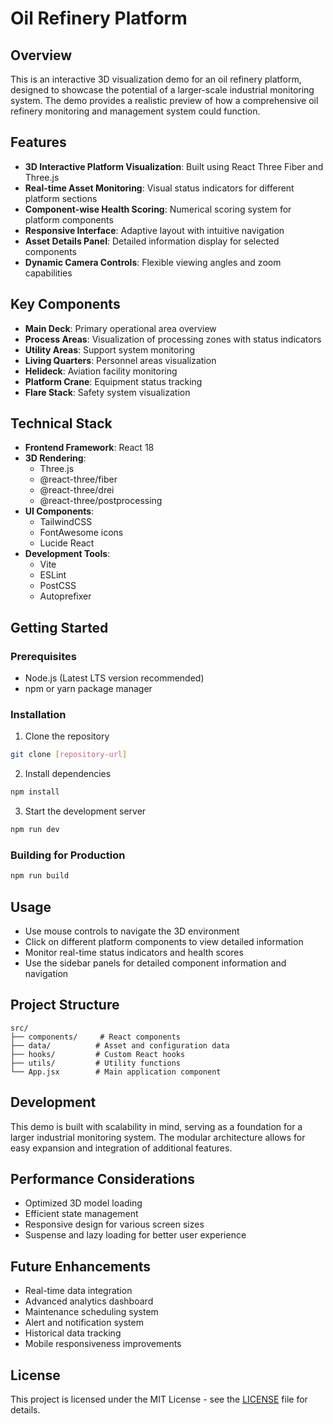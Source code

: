 # Oil Refinery Platform

## Overview

This is an interactive 3D visualization demo for an oil refinery platform, designed to showcase the potential of a larger-scale industrial monitoring system. The demo provides a realistic preview of how a comprehensive oil refinery monitoring and management system could function.

## Features

- **3D Interactive Platform Visualization**: Built using React Three Fiber and Three.js
- **Real-time Asset Monitoring**: Visual status indicators for different platform sections
- **Component-wise Health Scoring**: Numerical scoring system for platform components
- **Responsive Interface**: Adaptive layout with intuitive navigation
- **Asset Details Panel**: Detailed information display for selected components
- **Dynamic Camera Controls**: Flexible viewing angles and zoom capabilities

## Key Components

- **Main Deck**: Primary operational area overview
- **Process Areas**: Visualization of processing zones with status indicators
- **Utility Areas**: Support system monitoring
- **Living Quarters**: Personnel areas visualization
- **Helideck**: Aviation facility monitoring
- **Platform Crane**: Equipment status tracking
- **Flare Stack**: Safety system visualization

## Technical Stack

- **Frontend Framework**: React 18
- **3D Rendering**:
  - Three.js
  - @react-three/fiber
  - @react-three/drei
  - @react-three/postprocessing
- **UI Components**:
  - TailwindCSS
  - FontAwesome icons
  - Lucide React
- **Development Tools**:
  - Vite
  - ESLint
  - PostCSS
  - Autoprefixer

## Getting Started

### Prerequisites

- Node.js (Latest LTS version recommended)
- npm or yarn package manager

### Installation

1. Clone the repository

```bash
git clone [repository-url]
```

2. Install dependencies

```bash
npm install
```

3. Start the development server

```bash
npm run dev
```

### Building for Production

```bash
npm run build
```

## Usage

- Use mouse controls to navigate the 3D environment
- Click on different platform components to view detailed information
- Monitor real-time status indicators and health scores
- Use the sidebar panels for detailed component information and navigation

## Project Structure

```
src/
├── components/     # React components
├── data/          # Asset and configuration data
├── hooks/         # Custom React hooks
├── utils/         # Utility functions
└── App.jsx        # Main application component
```

## Development

This demo is built with scalability in mind, serving as a foundation for a larger industrial monitoring system. The modular architecture allows for easy expansion and integration of additional features.

## Performance Considerations

- Optimized 3D model loading
- Efficient state management
- Responsive design for various screen sizes
- Suspense and lazy loading for better user experience

## Future Enhancements

- Real-time data integration
- Advanced analytics dashboard
- Maintenance scheduling system
- Alert and notification system
- Historical data tracking
- Mobile responsiveness improvements

## License

This project is licensed under the MIT License - see the [LICENSE](LICENSE) file for details.
